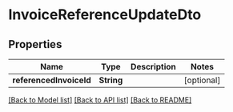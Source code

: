 # InvoiceReferenceUpdateDto

## Properties
Name | Type | Description | Notes
------------ | ------------- | ------------- | -------------
**referencedInvoiceId** | **String** |  | [optional] 

[[Back to Model list]](../README.md#documentation-for-models) [[Back to API list]](../README.md#documentation-for-api-endpoints) [[Back to README]](../README.md)


